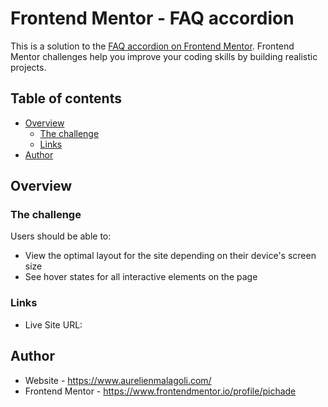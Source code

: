 # Frontend Mentor - FAQ accordion

This is a solution to the [FAQ accordion on Frontend Mentor](https://www.frontendmentor.io/challenges/faq-accordion-wyfFdeBwBz). Frontend Mentor challenges help you improve your coding skills by building realistic projects. 

## Table of contents

- [Overview](#overview)
  - [The challenge](#the-challenge)
  - [Links](#links)
- [Author](#author)

## Overview

### The challenge

Users should be able to:

- View the optimal layout for the site depending on their device's screen size
- See hover states for all interactive elements on the page

### Links

- Live Site URL: 


## Author

- Website - https://www.aurelienmalagoli.com/
- Frontend Mentor - https://www.frontendmentor.io/profile/pichade
